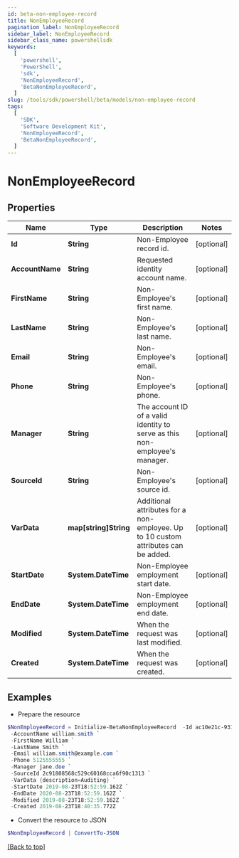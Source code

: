 ```yaml
---
id: beta-non-employee-record
title: NonEmployeeRecord
pagination_label: NonEmployeeRecord
sidebar_label: NonEmployeeRecord
sidebar_class_name: powershellsdk
keywords:
  [
    'powershell',
    'PowerShell',
    'sdk',
    'NonEmployeeRecord',
    'BetaNonEmployeeRecord',
  ]
slug: /tools/sdk/powershell/beta/models/non-employee-record
tags:
  [
    'SDK',
    'Software Development Kit',
    'NonEmployeeRecord',
    'BetaNonEmployeeRecord',
  ]
---
```


# NonEmployeeRecord

## Properties

| Name | Type | Description | Notes |
| --- | --- | --- | --- |
| **Id** | **String** | Non-Employee record id. | [optional] |
| **AccountName** | **String** | Requested identity account name. | [optional] |
| **FirstName** | **String** | Non-Employee's first name. | [optional] |
| **LastName** | **String** | Non-Employee's last name. | [optional] |
| **Email** | **String** | Non-Employee's email. | [optional] |
| **Phone** | **String** | Non-Employee's phone. | [optional] |
| **Manager** | **String** | The account ID of a valid identity to serve as this non-employee's manager. | [optional] |
| **SourceId** | **String** | Non-Employee's source id. | [optional] |
| **VarData** | **map[string]String** | Additional attributes for a non-employee. Up to 10 custom attributes can be added. | [optional] |
| **StartDate** | **System.DateTime** | Non-Employee employment start date. | [optional] |
| **EndDate** | **System.DateTime** | Non-Employee employment end date. | [optional] |
| **Modified** | **System.DateTime** | When the request was last modified. | [optional] |
| **Created** | **System.DateTime** | When the request was created. | [optional] |

## Examples

- Prepare the resource

```powershell
$NonEmployeeRecord = Initialize-BetaNonEmployeeRecord  -Id ac10e21c-931c-1ef2-8193-1c51e7ff0003 `
 -AccountName william.smith `
 -FirstName William `
 -LastName Smith `
 -Email william.smith@example.com `
 -Phone 5125555555 `
 -Manager jane.doe `
 -SourceId 2c91808568c529c60168cca6f90c1313 `
 -VarData {description=Auditing} `
 -StartDate 2019-08-23T18:52:59.162Z `
 -EndDate 2020-08-23T18:52:59.162Z `
 -Modified 2019-08-23T18:52:59.162Z `
 -Created 2019-08-23T18:40:35.772Z
```

- Convert the resource to JSON

```powershell
$NonEmployeeRecord | ConvertTo-JSON
```

[[Back to top]](#)
